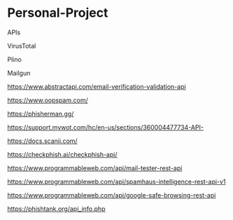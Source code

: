 # Personal-Project

APIs

VirusTotal

Plino

Mailgun

https://www.abstractapi.com/email-verification-validation-api

https://www.oopspam.com/

https://phisherman.gg/

https://support.mywot.com/hc/en-us/sections/360004477734-API-

https://docs.scanii.com/

https://checkphish.ai/checkphish-api/

https://www.programmableweb.com/api/mail-tester-rest-api

https://www.programmableweb.com/api/spamhaus-intelligence-rest-api-v1

https://www.programmableweb.com/api/google-safe-browsing-rest-api

https://phishtank.org/api_info.php

